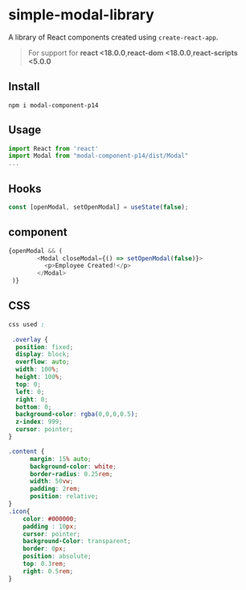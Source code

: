 # simple-modal-library
A library of React components created using `create-react-app`.

> For support for **react <18.0.0**,**react-dom <18.0.0**,**react-scripts <5.0.0**

## Install

```
npm i modal-component-p14

```

## Usage

```js
import React from 'react'
import Modal from "modal-component-p14/dist/Modal"
...
```

## Hooks

```js
const [openModal, setOpenModal] = useState(false);

```
## component

```js
{openModal && (
        <Modal closeModal={() => setOpenModal(false)}>
          <p>Employee Created!</p>
        </Modal>
 )}

```
## CSS

```css
css used : 
 
 .overlay {
  position: fixed;
  display: block; 
  overflow: auto; 
  width: 100%; 
  height: 100%; 
  top: 0; 
  left: 0;
  right: 0;
  bottom: 0;
  background-color: rgba(0,0,0,0.5); 
  z-index: 999; 
  cursor: pointer;
}

.content {
      margin: 15% auto;
      background-color: white;
      border-radius: 0.25rem;
      width: 50vw;
      padding: 2rem;
      position: relative;
}
.icon{
    color: #000000;
    padding : 10px;
    cursor: pointer;
    background-Color: transparent;
    border: 0px;
    position: absolute;
    top: 0.3rem;
    right: 0.5rem;
}

```
